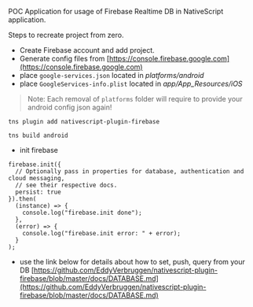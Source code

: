 POC Application for usage of Firebase Realtime DB in NativeScript application.

Steps to recreate project from zero.

- Create Firebase account and add project.
- Generate config files from [https://console.firebase.google.com](https://console.firebase.google.com)
- place `google-services.json` located in _platforms/android_
- place `GoogleServices-info.plist` located in _app/App_Resources/iOS_

> Note: Each removal of `platforms` folder will require to provide your android config json again!

```
tns plugin add nativescript-plugin-firebase
```

```
tns build android
```

- init firebase 
```
firebase.init({
  // Optionally pass in properties for database, authentication and cloud messaging,
  // see their respective docs.
  persist: true
}).then(
  (instance) => {
    console.log("firebase.init done");
  },
  (error) => {
    console.log("firebase.init error: " + error);
  }
);
```

- use the link below for details about how to set, push, query from your DB
[https://github.com/EddyVerbruggen/nativescript-plugin-firebase/blob/master/docs/DATABASE.md](https://github.com/EddyVerbruggen/nativescript-plugin-firebase/blob/master/docs/DATABASE.md)